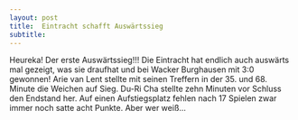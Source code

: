 ```yaml
---
layout: post
title:  Eintracht schafft Auswärtssieg
subtitle:  
---
```


Heureka! Der erste Auswärtssieg!!! Die Eintracht hat endlich auch auswärts mal gezeigt, was sie draufhat und bei Wacker Burghausen mit 3:0 gewonnen! Arie van Lent stellte mit seinen Treffern in der 35. und 68. Minute die Weichen auf Sieg. Du-Ri Cha stellte zehn Minuten vor Schluss den Endstand her. Auf einen Aufstiegsplatz fehlen nach 17 Spielen zwar immer noch satte acht Punkte. Aber wer weiß...


